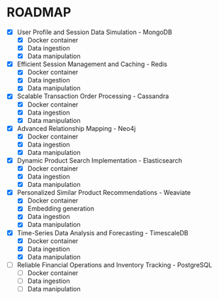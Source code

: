 # ROADMAP

- [x] User Profile and Session Data Simulation - MongoDB
  - [x] Docker container
  - [x] Data ingestion
  - [x] Data manipulation

- [x] Efficient Session Management and Caching - Redis
  - [x] Docker container
  - [x] Data ingestion
  - [x] Data manipulation

- [x] Scalable Transaction Order Processing - Cassandra
  - [x] Docker container
  - [x] Data ingestion
  - [x] Data manipulation

- [x] Advanced Relationship Mapping - Neo4j
  - [x] Docker container
  - [x] Data ingestion
  - [x] Data manipulation

- [x] Dynamic Product Search Implementation - Elasticsearch
  - [x] Docker container
  - [x] Data ingestion
  - [x] Data manipulation

- [x] Personalized Similar Product Recommendations - Weaviate
  - [x] Docker container
  - [x] Embedding generation
  - [x] Data ingestion
  - [x] Data manipulation

- [x] Time-Series Data Analysis and Forecasting - TimescaleDB
  - [x] Docker container
  - [x] Data ingestion
  - [x] Data manipulation

- [ ] Reliable Financial Operations and Inventory Tracking - PostgreSQL
  - [ ] Docker container
  - [ ] Data ingestion
  - [ ] Data manipulation
